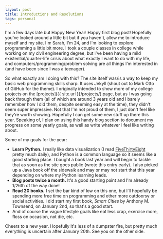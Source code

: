 ```yaml
---
layout: post
title: Introductions and Resolutions
tags: personal
---
```


I'm a few days late but Happy New Year! Happy first blog post! Hopefully you've looked around a little bit but if you haven't, allow me to introduce myself and my site. I'm Sarah, I'm 24, and I'm looking to explore programming a little bit more. I took a couple classes in college while working on my civil engineering degree, but I've been having a mild existential/quarter-life crisis about what exactly I want to do with my life, and computers/programming/problem solving are all things I'm interested in (and have been since I was a teenager).

So what exactly am I doing with this? The site itself was/is a way to keep my basic web programming skills sharp. It uses Jekyll (shout out to Mark Otto of GitHub for the theme). I originally intended to show more of my college projects on the [projects]({{ site.url }}/projects/) page, but as I was going back through them (all of which are around 3 years old and I barely remember how I did them, despite seeming easy at the time), they didn't seem super impressive. Not that I'm not proud of them, I just don't feel like they're worth showing. Hopefully I can get some new stuff up there this year. Speaking of, I plan on using this handy blog section to document my progress on some yearly goals, as well as write whatever I feel like writing about.

Some of my goals for the year:

- **Learn Python.** I really like data visualization (I read [FiveThirtyEight](http://fivethirtyeight.com/) pretty much daily), and Python is a common language so it seems like a good starting place. I bought a book last year and will begin to tackle that as soon as the site goes public (wrote this entry early). I also picked up a Java book off the sidewalk and may or may not start that this year depending on where my Python learning leads.
- **Blog posts twice a month.** It's a good starting point and I'm already 1/26th of the way done!
- **Read 20 books.** I set the bar kind of low on this one, but I'll hopefully be spending more free time on programming and other more outdoorsy or social activities. I did start my first book, *Smart Cities* by Anthony M. Townsend, on January 2nd, so that's a good start.
- And of course the vague lifestyle goals like eat less crap, exercise more, floss on occasion, not die, etc.

Cheers to a new year. Hopefully it's less of a dumpster fire, but pretty much everything is uncertain after January 20th. See you on the other side.
